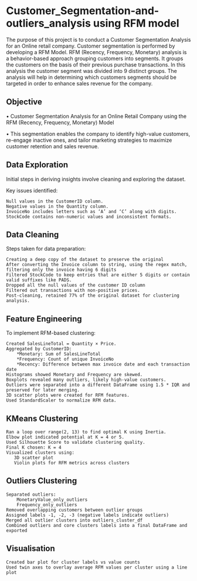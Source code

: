 # Customer_Segmentation-and-outliers_analysis using RFM model

The purpose of this project is to conduct a Customer Segmentation Analysis for an Online retail company. Customer segmentation is performed by developing a RFM Model. RFM (Recency, Frequency, Monetary) analysis is a behavior-based approach grouping customers into segments. It groups the customers on the basis of their previous purchase transactions. In this analysis the customer segment was divided into 9 distinct groups. The analysis will help in determining which customers segments should be targeted in order to enhance sales revenue for the company. 


## Objective

•	Customer Segmentation Analysis for an Online Retail Company using the RFM (Recency, Frequency, Monetary) Model

•	This segmentation enables the company to identify high-value customers, re-engage inactive ones, and tailor marketing strategies to maximize customer retention and sales revenue.

## Data Exploration

Initial steps in deriving insights involve cleaning and exploring the dataset. 

Key issues identified:

    Null values in the CustomerID column.
    Negative values in the Quantity column.
    InvoiceNo includes letters such as ‘A’ and ‘C’ along with digits.
    StockCode contains non-numeric values and inconsistent formats.

## Data Cleaning


Steps taken for data preparation:

    Creating a deep copy of the dataset to preserve the original 
    After converting the Invoice column to string, using the regex match, filtering only the invoice having 6 digits 
    Filtered StockCode to keep entries that are either 5 digits or contain valid suffixes like PADS.
    Dropped all the null values of the customer ID column
    Filtered out transactions with non-positive prices.
    Post-cleaning, retained 77% of the original dataset for clustering analysis.

## Feature Engineering

To implement RFM-based clustering:

    Created SalesLineTotal = Quantity × Price.
    Aggregated by CustomerID:
        *Monetary: Sum of SalesLineTotal
        *Frequency: Count of unique InvoiceNo
        *Recency: Difference between max invoice date and each transaction date
    Histograms showed Monetary and Frequency are skewed.
    Boxplots revealed many outliers, likely high-value customers.
    Outliers were separated into a different DataFrame using 1.5 * IQR and preserved for later merging.
    3D scatter plots were created for RFM features.
    Used StandardScaler to normalize RFM data.

## KMeans Clustering

    Ran a loop over range(2, 13) to find optimal K using Inertia.
    Elbow plot indicated potential at K = 4 or 5.
    Used Silhouette Score to validate clustering quality.
    Final K chosen: K = 4
    Visualized clusters using:
       3D scatter plot
       Violin plots for RFM metrics across clusters

## Outliers Clustering

    Separated outliers:
        MonetaryValue_only_outliers
        Frequency_only_outliers
    Removed overlapping customers between outlier groups
    Assigned labels -1, -2, -3 (negative labels indicate outliers)
    Merged all outlier clusters into outliers_cluster_df
    Combined outliers and core clusters labels into a final DataFrame and exported

    

## Visualisation
    
    Created bar plot for cluster labels vs value counts
    Used twin axes to overlay average RFM values per cluster using a line plot
